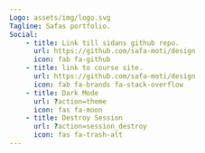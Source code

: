 ```yaml
---
Logo: assets/img/logo.svg 
Tagline: Safas portfolio.
Social:
    - title: Link till sidans github repo.
      url: https://github.com/safa-moti/design
      icon: fab fa-github
    - title: link to course site.
      url: https://github.com/safa-moti/design
      icon: fab fa-brands fa-stack-overflow
    - title: Dark Mode
      url: ?action=theme
      icon: fas fa-moon
    - title: Destroy Session
      url: ?action=session_destroy
      icon: fas fa-trash-alt
---
```

